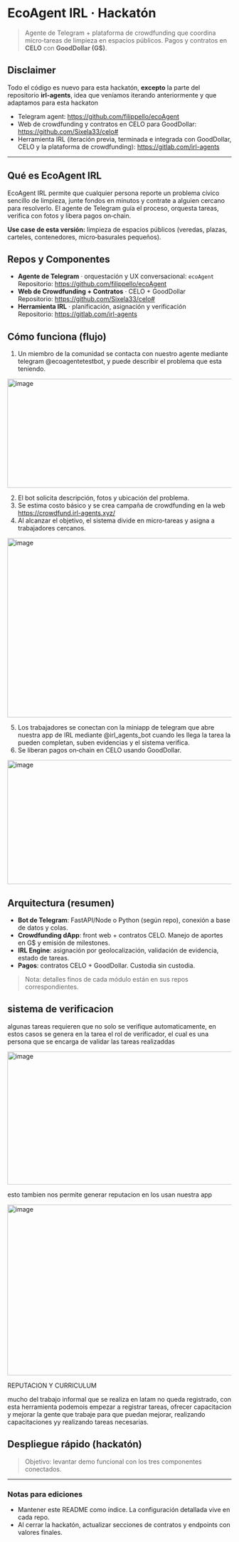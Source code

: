 # EcoAgent IRL · Hackatón

> Agente de Telegram + plataforma de crowdfunding que coordina micro‑tareas de limpieza en espacios públicos. Pagos y contratos en **CELO** con **GoodDollar (G$)**.

## Disclaimer
Todo el código es nuevo para esta hackatón, **excepto** la parte del repositorio **irl-agents**, idea que veníamos iterando anteriormente y que adaptamos para esta hackaton

- Telegram agent: https://github.com/filippello/ecoAgent
- Web de crowdfunding y contratos en CELO para GoodDollar: https://github.com/Sixela33/celo#
- Herramienta IRL (iteración previa, terminada e integrada con GoodDollar, CELO y la plataforma de crowdfunding): https://gitlab.com/irl-agents

---

## Qué es EcoAgent IRL
EcoAgent IRL permite que cualquier persona reporte un problema cívico sencillo de limpieza, junte fondos en minutos y contrate a alguien cercano para resolverlo. El agente de Telegram guía el proceso, orquesta tareas, verifica con fotos y libera pagos on‑chain.

**Use case de esta versión:** limpieza de espacios públicos (veredas, plazas, carteles, contenedores, micro‑basurales pequeños).

## Repos y Componentes
- **Agente de Telegram** · orquestación y UX conversacional: `ecoAgent`  
  Repositorio: https://github.com/filippello/ecoAgent
- **Web de Crowdfunding + Contratos** · CELO + GoodDollar  
  Repositorio: https://github.com/Sixela33/celo#
- **Herramienta IRL** · planificación, asignación y verificación  
  Repositorio: https://gitlab.com/irl-agents

## Cómo funciona (flujo)
1. Un miembro de la comunidad se contacta con nuestro agente mediante telegram @ecoagentetestbot, y puede describir el problema que esta teniendo.

<img width="879" height="245" alt="image" src="https://github.com/user-attachments/assets/430e4e05-7c33-4bde-98c5-7d3be6d0a624" />

2. El bot solicita descripción, fotos y ubicación del problema.
3. Se estima costo básico y se crea campaña de crowdfunding en la web https://crowdfund.irl-agents.xyz/
4. Al alcanzar el objetivo, el sistema divide en micro‑tareas y asigna a trabajadores cercanos.

<img width="1038" height="403" alt="image" src="https://github.com/user-attachments/assets/07035395-059e-4364-9215-6af6ce171f05" />

5. Los trabajadores se conectan con la miniapp de telegram que abre nuestra app de IRL mediante @irl_agents_bot cuando les llega la tarea la pueden completan, suben evidencias y el sistema verifica.
6. Se liberan pagos on‑chain en CELO usando GoodDollar.

<img width="652" height="279" alt="image" src="https://github.com/user-attachments/assets/50098c1a-a4f3-4cd8-b596-285c7fec549c" />





## Arquitectura (resumen)
- **Bot de Telegram**: FastAPI/Node o Python (según repo), conexión a base de datos y colas.
- **Crowdfunding dApp**: front web + contratos CELO. Manejo de aportes en G$ y emisión de milestones.
- **IRL Engine**: asignación por geolocalización, validación de evidencia, estado de tareas.
- **Pagos**: contratos CELO + GoodDollar. Custodia sin custodia.

> Nota: detalles finos de cada módulo están en sus repos correspondientes.


## sistema de verificacion
algunas tareas requieren que no solo se verifique automaticamente, en estos casos se genera en la tarea el rol de verificador, el cual es una persona que se encarga de validar las tareas realizaddas


<img width="675" height="299" alt="image" src="https://github.com/user-attachments/assets/27e60a7b-d59d-4464-9161-bd5027de259b" />

esto tambien nos permite generar reputacion en los usan nuestra app

<img width="638" height="384" alt="image" src="https://github.com/user-attachments/assets/f6d9ab72-1b22-48f0-a8f9-5a0bf0ec6ef8" />


REPUTACION Y CURRICULUM

mucho del trabajo informal que se realiza en latam no queda registrado, con esta herramienta podemois empezar a registrar tareas, ofrecer capacitacion y mejorar la gente que trabaje para que puedan mejorar, realizando capacitaciones yy realizando tareas necesarias.



## Despliegue rápido (hackatón)
> Objetivo: levantar demo funcional con los tres componentes conectados.
---

### Notas para ediciones
- Mantener este README como índice. La configuración detallada vive en cada repo.
- Al cerrar la hackatón, actualizar secciones de contratos y endpoints con valores finales.

